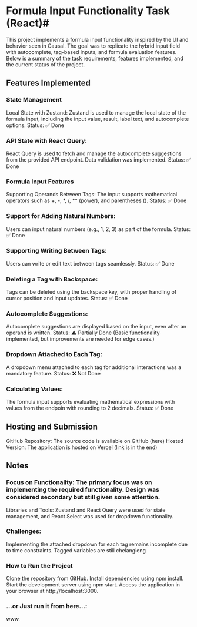 # Formula Input Functionality Task (React)#

This project implements a formula input functionality inspired by the UI and behavior seen in Causal. The goal was to replicate the hybrid input field with autocomplete, tag-based inputs, and formula evaluation features. Below is a summary of the task requirements, features implemented, and the current status of the project.

## Features Implemented

### State Management

Local State with Zustand:
Zustand is used to manage the local state of the formula input, including the input value, result, label text, and autocomplete options.
Status: ✅ Done

### API State with React Query:

React Query is used to fetch and manage the autocomplete suggestions from the provided API endpoint. Data validation was implemented.
Status: ✅ Done

### Formula Input Features

Supporting Operands Between Tags:
The input supports mathematical operators such as +, -, \*, /, \*\* (power), and parentheses ().
Status: ✅ Done

### Support for Adding Natural Numbers:

Users can input natural numbers (e.g., 1, 2, 3) as part of the formula.
Status: ✅ Done

### Supporting Writing Between Tags:

Users can write or edit text between tags seamlessly.
Status: ✅ Done

### Deleting a Tag with Backspace:

Tags can be deleted using the backspace key, with proper handling of cursor position and input updates.
Status: ✅ Done

### Autocomplete Suggestions:

Autocomplete suggestions are displayed based on the input, even after an operand is written.
Status: ⚠️ Partially Done (Basic functionality implemented, but improvements are needed for edge cases.)

### Dropdown Attached to Each Tag:

A dropdown menu attached to each tag for additional interactions was a mandatory feature.
Status: ❌ Not Done

### Calculating Values:

The formula input supports evaluating mathematical expressions with values from the endpoin with rounding to 2 decimals.
Status: ✅ Done

## Hosting and Submission

GitHub Repository: The source code is available on GitHub (here)
Hosted Version: The application is hosted on Vercel (link is in the end)

## Notes

### Focus on Functionality: The primary focus was on implementing the required functionality. Design was considered secondary but still given some attention.

Libraries and Tools: Zustand and React Query were used for state management, and React Select was used for dropdown functionality.

### Challenges:

Implementing the attached dropdown for each tag remains incomplete due to time constraints. Tagged variables are still chelangieng

### How to Run the Project

Clone the repository from GitHub.
Install dependencies using npm install.
Start the development server using npm start.
Access the application in your browser at http://localhost:3000.

### ...or Just run it from here...:

www.
